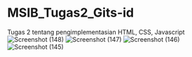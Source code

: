 # MSIB_Tugas2_Gits-id
Tugas 2 tentang pengimplementasian HTML, CSS, Javascript
![Screenshot (148)](https://github.com/rizkyrachman00/MSIB_Tugas2_Gits-id/assets/97326712/516c5d3b-a51a-48f9-8dbd-42e4b0f40f56)
![Screenshot (147)](https://github.com/rizkyrachman00/MSIB_Tugas2_Gits-id/assets/97326712/0113f70f-63ca-45a3-8b87-28d591f6f8cf)
![Screenshot (146)](https://github.com/rizkyrachman00/MSIB_Tugas2_Gits-id/assets/97326712/d880f001-6783-4991-81ae-ad08802f99cf)
![Screenshot (145)](https://github.com/rizkyrachman00/MSIB_Tugas2_Gits-id/assets/97326712/52ba8b1e-04b6-464c-8542-f08407683a38)
